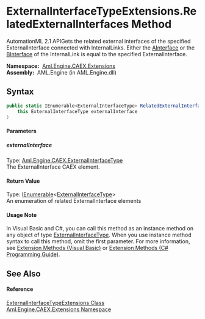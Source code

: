 ExternalInterfaceTypeExtensions.RelatedExternalInterfaces Method
================================================================
AutomationML 2.1 APIGets the related external interfaces of the specified ExternalInterface connected with InternalLinks. Either the [AInterface][1] or the [BInterface][2] of the InternalLink is equal to the specified ExternalInterface.

  **Namespace:**  [Aml.Engine.CAEX.Extensions][3]  
  **Assembly:**  AML.Engine (in AML.Engine.dll)

Syntax
------

```csharp
public static IEnumerable<ExternalInterfaceType> RelatedExternalInterfaces(
	this ExternalInterfaceType externalInterface
)
```

#### Parameters

##### *externalInterface*
Type: [Aml.Engine.CAEX.ExternalInterfaceType][4]  
The ExternalInterface CAEX element.

#### Return Value
Type: [IEnumerable][5]&lt;[ExternalInterfaceType][4]>  
An enumeration of related ExternalInterface elements
#### Usage Note
In Visual Basic and C#, you can call this method as an instance method on any object of type [ExternalInterfaceType][4]. When you use instance method syntax to call this method, omit the first parameter. For more information, see [Extension Methods (Visual Basic)][6] or [Extension Methods (C# Programming Guide)][7].

See Also
--------

#### Reference
[ExternalInterfaceTypeExtensions Class][8]  
[Aml.Engine.CAEX.Extensions Namespace][3]  

[1]: ../../Aml.Engine.CAEX/InternalLinkType/AInterface.md
[2]: ../../Aml.Engine.CAEX/InternalLinkType/BInterface.md
[3]: ../README.md
[4]: ../../Aml.Engine.CAEX/ExternalInterfaceType/README.md
[5]: https://docs.microsoft.com/dotnet/api/system.collections.generic.ienumerable-1
[6]: https://docs.microsoft.com/dotnet/visual-basic/programming-guide/language-features/procedures/extension-methods
[7]: https://docs.microsoft.com/dotnet/csharp/programming-guide/classes-and-structs/extension-methods
[8]: README.md
[9]: https://www.automationml.org
[10]: ../../icons/logoShade.png